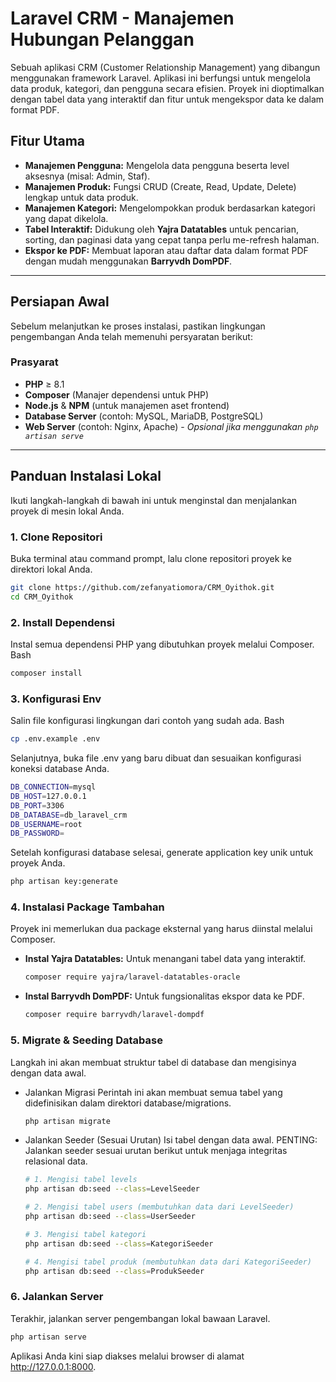 # Laravel CRM - Manajemen Hubungan Pelanggan

Sebuah aplikasi CRM (Customer Relationship Management) yang dibangun menggunakan framework Laravel. Aplikasi ini berfungsi untuk mengelola data produk, kategori, dan pengguna secara efisien. Proyek ini dioptimalkan dengan tabel data yang interaktif dan fitur untuk mengekspor data ke dalam format PDF.

## Fitur Utama

-   **Manajemen Pengguna:** Mengelola data pengguna beserta level aksesnya (misal: Admin, Staf).
-   **Manajemen Produk:** Fungsi CRUD (Create, Read, Update, Delete) lengkap untuk data produk.
-   **Manajemen Kategori:** Mengelompokkan produk berdasarkan kategori yang dapat dikelola.
-   **Tabel Interaktif:** Didukung oleh **Yajra Datatables** untuk pencarian, sorting, dan paginasi data yang cepat tanpa perlu me-refresh halaman.
-   **Ekspor ke PDF:** Membuat laporan atau daftar data dalam format PDF dengan mudah menggunakan **Barryvdh DomPDF**.

---

## Persiapan Awal

Sebelum melanjutkan ke proses instalasi, pastikan lingkungan pengembangan Anda telah memenuhi persyaratan berikut:

### Prasyarat

-   **PHP** &ge; 8.1
-   **Composer** (Manajer dependensi untuk PHP)
-   **Node.js** & **NPM** (untuk manajemen aset frontend)
-   **Database Server** (contoh: MySQL, MariaDB, PostgreSQL)
-   **Web Server** (contoh: Nginx, Apache) - _Opsional jika menggunakan `php artisan serve`_

---

## Panduan Instalasi Lokal

Ikuti langkah-langkah di bawah ini untuk menginstal dan menjalankan proyek di mesin lokal Anda.

### 1. Clone Repositori

Buka terminal atau command prompt, lalu clone repositori proyek ke direktori lokal Anda.

```bash
git clone https://github.com/zefanyatiomora/CRM_Oyithok.git
cd CRM_Oyithok
```

### 2. Install Dependensi

Instal semua dependensi PHP yang dibutuhkan proyek melalui Composer.
Bash

```bash
composer install
```

### 3. Konfigurasi Env

Salin file konfigurasi lingkungan dari contoh yang sudah ada.
Bash

```bash
cp .env.example .env
```

Selanjutnya, buka file .env yang baru dibuat dan sesuaikan konfigurasi koneksi database Anda.

```bash
DB_CONNECTION=mysql
DB_HOST=127.0.0.1
DB_PORT=3306
DB_DATABASE=db_laravel_crm
DB_USERNAME=root
DB_PASSWORD=
```

Setelah konfigurasi database selesai, generate application key unik untuk proyek Anda.

```bash
php artisan key:generate
```

### 4. Instalasi Package Tambahan

Proyek ini memerlukan dua package eksternal yang harus diinstal melalui Composer.

-   **Instal Yajra Datatables:**
    Untuk menangani tabel data yang interaktif.

    ```bash
    composer require yajra/laravel-datatables-oracle
    ```

-   **Instal Barryvdh DomPDF:**
    Untuk fungsionalitas ekspor data ke PDF.

    ```bash
    composer require barryvdh/laravel-dompdf
    ```

### 5. Migrate & Seeding Database

Langkah ini akan membuat struktur tabel di database dan mengisinya dengan data awal.

-   Jalankan Migrasi
    Perintah ini akan membuat semua tabel yang didefinisikan dalam direktori database/migrations.

    ```bash
    php artisan migrate
    ```

-   Jalankan Seeder (Sesuai Urutan)
    Isi tabel dengan data awal. PENTING: Jalankan seeder sesuai urutan berikut untuk menjaga integritas relasional data.

    ```bash
    # 1. Mengisi tabel levels
    php artisan db:seed --class=LevelSeeder

    # 2. Mengisi tabel users (membutuhkan data dari LevelSeeder)
    php artisan db:seed --class=UserSeeder

    # 3. Mengisi tabel kategori
    php artisan db:seed --class=KategoriSeeder

    # 4. Mengisi tabel produk (membutuhkan data dari KategoriSeeder)
    php artisan db:seed --class=ProdukSeeder

    ```

### 6. Jalankan Server

Terakhir, jalankan server pengembangan lokal bawaan Laravel.

```bash
php artisan serve
```

Aplikasi Anda kini siap diakses melalui browser di alamat http://127.0.0.1:8000.
